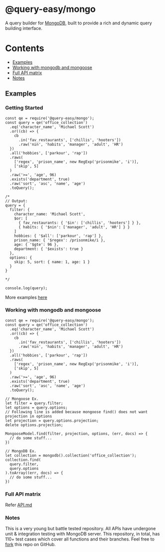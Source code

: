 # @query-easy/mongo

A query builder for [MongoDB](https://www.mongodb.com/), built to provide a rich and dynamic query building interface.

# Contents

- [Examples](#examples)
- [Working with mongodb and mongoose](#working-with-mongodb-and-mongoose)
- [Full API matrix](#full-api-matrix)
- [Notes](#notes)

## Examples

### Getting Started
```
const qe = require('@query-easy/mongo');
const query = qe('office_collection')
  .eq('character_name', 'Michael Scott')
  .or((cb) => {
    cb
      .in('fav_restaurants', ['chillis', 'hooters'])
      .raw('nin', 'habits', 'manager', 'adult', 'HR')
  })
  .all('hobbies', ['parkour', 'rap'])
  .raws(
    ['regex', 'prison_name', new RegExp('prisonmike', 'i')],
    ['skip', 5]
  )
  .raw('>=', 'age', 96)
  .exists('department', true)
  .raw('sort', 'asc', 'name', 'age')
  .toQuery();

/*
// Output:
query = {
  filter: {
    character_name: 'Michael Scott',
    $or: [
      { fav_restaurants: { '$in': ['chillis', 'hooters'] } },
      { habits: { '$nin': ['manager', 'adult', 'HR'] } }
    ]
    hobbies: { '$all': ['parkour', 'rap'] },
    prison_name: { '$regex': /prisonmike/i },
    age: { '$gte': 96 },
    department: { '$exists': true }
  },
  options: {
    skip: 5, sort: { name: 1, age: 1 }
  }
}

*/

console.log(query);
```
More examples [here]()

### Working with mongodb and mongoose

```
const qe = require('@query-easy/mongo');
const query = qe('office_collection')
  .eq('character_name', 'Michael Scott')
  .or((cb) => {
    cb
      .in('fav_restaurants', ['chillis', 'hooters'])
      .raw('nin', 'habits', 'manager', 'adult', 'HR')
  })
  .all('hobbies', ['parkour', 'rap'])
  .raws(
    ['regex', 'prison_name', new RegExp('prisonmike', 'i')],
    ['skip', 5]
  )
  .raw('>=', 'age', 96)
  .exists('department', true)
  .raw('sort', 'asc', 'name', 'age')
  .toQuery();

// Mongoose Ex.
let filter = query.filter;
let options = query.options;
// Following line is added because mongoose find() does not want projection in options
let projection = query.options.projection;
delete options.projection;

MongooseModel.find(filter, projection, options, (err, docs) => {
  // do some stuff...
})

// MongoDB Ex.
let collection = mongodb().collection('office_collection');
collection.find(
  query.filter,
  query.options
).toArray((err, docs) => {
  // do some stuff...
})
```

### Full API matrix
Refer [API.md](API.md)

### Notes
This is a very young but battle tested repository. All APIs have undergone unit & integration testing with MongoDB server. This repository, in total, has 110+ test cases which cover all functions and their branches. Feel free to [fork](https://github.com/query-easy/mongo) this repo on GitHub.